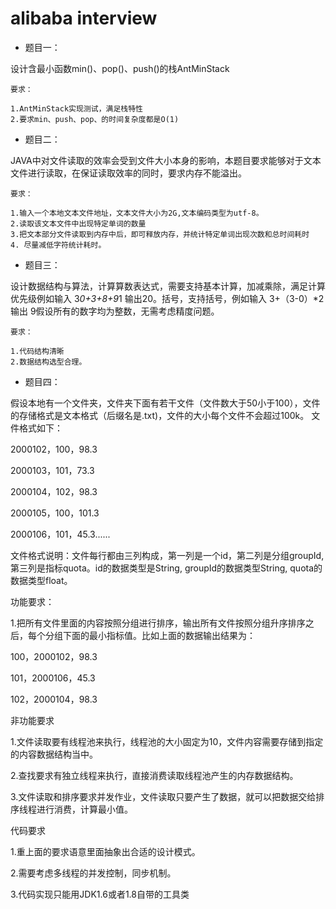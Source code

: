 # alibaba interview

- 题目一：

设计含最小函数min()、pop()、push()的栈AntMinStack

    要求：
    
    1.AntMinStack实现测试，满足栈特性
    2.要求min、push、pop、的时间复杂度都是O(1)

- 题目二：
  
JAVA中对文件读取的效率会受到文件大小本身的影响，本题目要求能够对于文本文件进行读取，在保证读取效率的同时，要求内存不能溢出。

    要求：
    
    1.输入一个本地文本文件地址，文本文件大小为2G,文本编码类型为utf-8。
    2.读取该文本文件中出现特定单词的数量
    3.把文本部分文件读取到内存中后，即可释放内存，并统计特定单词出现次数和总时间耗时
    4. 尽量减低字符统计耗时。

- 题目三：

设计数据结构与算法，计算算数表达式，需要支持基本计算，加减乘除，满足计算优先级例如输入 3*0+3+8+9*1 输出20。括号，支持括号，例如输入 3+（3-0）*2 输出 9假设所有的数字均为整数，无需考虑精度问题。

    要求：
    
    1.代码结构清晰
    2.数据结构选型合理。


- 题目四：

假设本地有一个文件夹，文件夹下面有若干文件（文件数大于50小于100），文件的存储格式是文本格式（后缀名是.txt)，文件的大小每个文件不会超过100k。
文件格式如下：

2000102，100，98.3

2000103，101，73.3

2000104，102，98.3

2000105，100，101.3

2000106，101，45.3......

文件格式说明：文件每行都由三列构成，第一列是一个id，第二列是分组groupId, 第三列是指标quota。id的数据类型是String, groupId的数据类型String, quota的数据类型float。

功能要求：

1.把所有文件里面的内容按照分组进行排序，输出所有文件按照分组升序排序之后，每个分组下面的最小指标值。比如上面的数据输出结果为：
   
100，2000102，98.3

101，2000106，45.3

102，2000104，98.3

非功能要求

1.文件读取要有线程池来执行，线程池的大小固定为10，文件内容需要存储到指定的内容数据结构当中。

2.查找要求有独立线程来执行，直接消费读取线程池产生的内存数据结构。

3.文件读取和排序要求并发作业，文件读取只要产生了数据，就可以把数据交给排序线程进行消费，计算最小值。

代码要求

1.重上面的要求语意里面抽象出合适的设计模式。

2.需要考虑多线程的并发控制，同步机制。

3.代码实现只能用JDK1.6或者1.8自带的工具类
